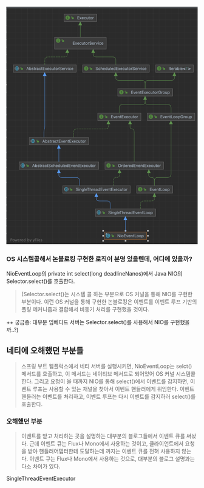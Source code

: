 ![img.png](img.png)

### OS 시스템콜해서 논블로킹 구현한 로직이 분명 있을텐데, 어디에 있을까?

NioEventLoop의 private int select(long deadlineNanos)에서 Java NIO의 Selector.select()를 호출한다.
> (Selector.select()는 시스템 콜 하는 부분으로 OS 커널을 통해 NIO를 구현한 부분이다.
> 이런 OS 커널을 통해 구현한 논블로킹은 이벤트를 이벤트 루프 기반의 폴링 메커니즘과 결합해서 비동기 처리를 구현했을 것이다.

++ 궁금증:  대부분 임베디드 서버는 Selector.select()를 사용해서 NIO를 구현했을까..?)

## 네티에 오해했던 부분들
> 스프링 부트 웹플럭스에서 네티 서버를 실행시키면, NioEventLoop는 selct() 메서드를 호출하고, 이 메서드는 네이티브 메서드로 되어있어 OS 커널 시스템콜한다.
> 그리고 요청이 올 때까지 NIO를 통해 select()에서 이벤트를 감지하면, 이벤트 루프는 사용할 수 있는 채널을 찾아서 이벤트 핸들러에게 위임한다.
> 이벤트 핸들러는 이벤트를 처리하고, 이벤트 루프는 다시 이벤트를 감지하러 select()를 호출한다.

### 오해했던 부분
> 이벤트를 받고 처리하는 곳을 설명하는 대부분의 블로그들에서 이벤트 큐를 써놨다.
> 근데 이벤트 큐는 Flux나 Mono에서 사용하는 것이고, 클라이언트에서 요청을 받아 핸들러어뎁터한테 도달하는데 까지는 이벤트 큐를 전혀 사용하지 않는다.
> 이벤트 큐는 Flux나 Mono에서 사용하는 것으로, 대부분의 블로그 설명과는 다소 차이가 있다.


SingleThreadEventExecutor

